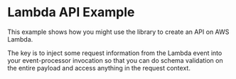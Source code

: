 # Lambda API Example

This example shows how you might use the library to create an API on AWS Lambda.

The key is to inject some request information from the Lambda event into your event-processor invocation so that you can
do schema validation on the entire payload and access anything in the request context.
